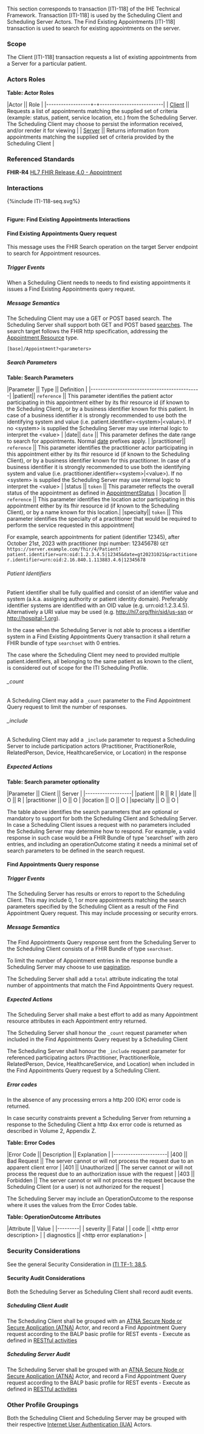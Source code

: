 This section corresponds to transaction [ITI-118] of the IHE Technical Framework. Transaction [ITI-118] is used by the Scheduling Client and Scheduling Server Actors. The Find Existing Appointments [ITI-118] transaction is used to search for existing appointments on the server.

### Scope

The Client [ITI-118] transaction requests a list of existing appointments from a Server for a particular patient.

### Actors Roles

**Table: Actor Roles**

|Actor || Role |
|------------------+-+--------------------------|
| [Client](volume-1.html#client)    || Requests a list of appointments matching the supplied set of criteria (example: status, patient, service location, etc.) from the Scheduling Server. The Scheduling Client may choose to persist the information received, and/or render it for viewing |
| [Server](volume-1.html#server) || Returns information from appointments matching the supplied set of criteria provided by the Scheduling Client |

### Referenced Standards

**FHIR-R4** [HL7 FHIR Release 4.0 - Appointment](http://www.hl7.org/FHIR/R4/appointment.html)

### Interactions

<div>
{%include ITI-118-seq.svg%}
</div>
<br clear="all">

**Figure: Find Existing Appointments Interactions**


#### Find Existing Appointments Query request
This message uses the FHIR Search operation on the target Server endpoint to search for Appointment resources.

##### Trigger Events

When a Scheduling Client needs to needs to find existing appointments it issues a Find Existing Appointments query request.

##### Message Semantics

The Scheduling Client may use a GET or POST based search. The Scheduling Server shall support both GET and POST based [searches]( http://hl7.org/fhir/R4/http.html#search). The search target follows the FHIR http specification, addressing the [Appointment Resource](http://www.hl7.org/FHIR/R4/appointment.html) type.

```[base]/Appointment?<parameters>```

##### Search Parameters

**Table: Search Parameters**

|Parameter || Type || Definition |
|---------------------------------------------|
|patient|| ```reference``` || This parameter identifies the patient actor participating in this appointment either by its fhir resource id (if known to the Scheduling Client), or by a business identifier known for this patient. In case of a business identifier it is strongly recommended to use both the identifying system and value (i.e. patient.identifier=\<system>\|\<value>). If no \<system> is supplied the Scheduling Server may use internal logic to interpret the \<value> |
|date|| ```date``` || This parameter defines the date range to search for appointments. Normal [date](https://hl7.org/fhir/R4/search.html#date) prefixes apply. |
|practitioner|| ```reference``` || This parameter identifies the practitioner actor participating in this appointment either by its fhir resource id (if known to the Scheduling Client), or by a business identifier known for this practitioner. In case of a business identifier it is strongly recommended to use both the identifying system and value (i.e. practitioner.identifier=\<system>\|\<value>). If no \<system> is supplied the Scheduling Server may use internal logic to interpret the \<value> |
|status || ```token``` || This parameter reflects the overall status of the appointment as defined in [AppointmentStatus](https://hl7.org/fhir/R4/codesystem-appointmentstatus.html) |
|location || ```reference``` || This parameter identifies the location actor participating in this appointment either by its fhir resource id (if known to the Scheduling Client), or by a name known for this location.|
|specialty|| ```token``` || This parameter identifies the specialty of a practitioner that would be required to perform the service requested in this appointment|

For example, search appointments for patient (identifier 12345), after October 21st, 2023 with practitioner (npi number: 12345678)
```GET https://server.example.com/fhir/4/Patient?patient.identifier=urn:oid:1.2.3.4.5|12345&date=gt20231021&practitioner.identifier=urn:oid:2.16.840.1.113883.4.6|12345678```

###### Patient Identifiers
Patient identifier shall be fully qualified and consist of an identifier value and system (a.k.a. assigning authority or patient identity domain). Preferably identifier systems are identified with an OID value (e.g. urn:oid:1.2.3.4.5). Alternatively a URI value may be used (e.g. http://hl7.org/fhir/sid/us-ssn or http://hospital-1.org). 

In the case when the Scheduling Server is not able to process a identifier system in a Find Existing Appointments Query transaction it shall return a FHIR bundle of type ```searchset``` with 0 entries.

The case where the Scheduling Client mey need to provided multiple patient.identifiers, all belonging to the same patient as known to the client, is considered out of scope for the ITI Scheduling Profile. 

###### _count
A Scheduling Client may add a ```_count``` parameter to the Find Appointment Query request to limit the number of responses. 

###### _include
A Scheduling Client may add a ```_include``` parameter to request a Scheduling Server to include participation actors (Practitioner, PractitionerRole, RelatedPerson, Device, HealthcareService, or Location) in the response


##### Expected Actions

**Table: Search parameter optionality**

|Parameter || Client || Server |
|-------------------|
|patient || R || R |
|date || O || R |
|practitioner || O || O |
|location || O || O |
|specialty || O || O |

The table above identifies the search parameters that are optional or mandatory to support for both the Scheduling Client and Scheduling Server. In case a Scheduling Client issues a request with no parameters included the Scheduling Server may determine how to respond. For example, a valid response in such case would be a FHIR Bundle of type 'searchset' with zero entries, and including an operationOutcome stating it needs a minimal set of search parameters to be defined in the search request.
 

#### Find Appointments Query response

##### Trigger Events

The Scheduling Server has results or errors to report to the Scheduling Client. This may include 0, 1 or more appointments matching the search parameters specified by the Scheduling Client as a result of the Find Appointment Query request. This may include processing or security errors.

##### Message Semantics

The Find Appointments Query response sent from the Scheduling Server to the Scheduling Client consists of a FHIR Bundle of type ```searchset```. 

To limit the number of Appointment entries in the response bundle a Scheduling Server may choose to use [pagination](https://hl7.org/fhir/R4/http.html#paging).

The Scheduling Server shall add a ```total``` attribute indicating the total number of appointments that match the Find Appointments Query request.

##### Expected Actions

The Scheduling Server shall make a best effort to add as many Appointment resource attributes in each Appointment entry returned. 

The Scheduling Server shall honour the ```_count``` request parameter when included in the Find Appointments Query request by a Scheduling Client

The Scheduling Server shall honour the ```_include``` request parameter for referenced participating actors (Practitioner, PractitionerRole, RelatedPerson, Device, HealthcareService, and Location) when included in the Find Appointments Query request by a Scheduling Client.

##### Error codes

In the absence of any processing errors a http 200 (OK) error code is returned.

In case security constraints prevent a Scheduling Server from returning a response to the Scheduling Client a http 4xx error code is returned as described in Volume 2, Appendix Z.

**Table: Error Codes**

|Error Code || Description || Explanation |
|----------------------|
|400 || Bad Request || The server cannot or will not process the request due to an apparent client error |
|401 || Unauthorized || The server cannot or will not process the request due to an authorization issue with the request |
|403 || Forbidden || The server cannot or will not process the request because the Scheduling Client (or a user) is not authorized for the request |

The Scheduling Server may include an OperationOutcome to the response where it uses the values from the Error Codes table.

**Table: OperationOutcome Attributes**

|Attribute || Value | 
|---------|
| severity || Fatal |
| code || \<http error description> |
| diagnostics || \<http error explanation> |



### Security Considerations

See the general Security Consideration in [ITI TF-1: 38.5](https://profiles.ihe.net/ITI/PDQm/volume-1.html#1385-pdqm-security-considerations).

#### Security Audit Considerations

Both the Scheduling Server as Scheduling Client shall record audit events. 

##### Scheduling Client Audit 

The Scheduling Client shall be grouped with an [ATNA Secure Node or Secure Application (ATNA)](https://profiles.ihe.net/ITI/TF/Volume1/ch-9.html) Actor, and record a Find Appointment Query request according to the BALP basic profile for REST events - Execute as defined in [RESTful activities](https://profiles.ihe.net/ITI/BALP/content.html#3573-restful-activities)

##### Scheduling Server Audit 

The Scheduling Server shall be grouped with an [ATNA Secure Node or Secure Application (ATNA)](https://profiles.ihe.net/ITI/TF/Volume1/ch-9.html) Actor, and record a Find Appointment Query request according to the BALP basic profile for REST events - Execute as defined in [RESTful activities](https://profiles.ihe.net/ITI/BALP/content.html#3573-restful-activities)

### Other Profile Groupings

Both the Scheduling Client and Scheduling Server may be grouped with their respective [Internet User Authentication (IUA)](https://profiles.ihe.net/ITI/IUA/index.html) Actors. 